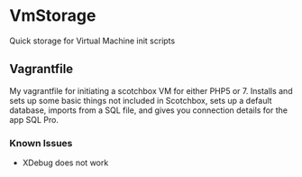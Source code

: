 # VmStorage
Quick storage for Virtual Machine init scripts

## Vagrantfile
My vagrantfile for initiating a scotchbox VM for either PHP5 or 7.  Installs and sets up some basic things not included in Scotchbox, sets up a default database, imports from a SQL file, and gives you connection details for the app SQL Pro.

### Known Issues
* XDebug does not work
